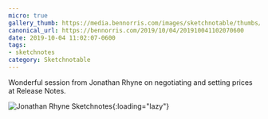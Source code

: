 ```yaml
---
micro: true
gallery_thumb: https://media.bennorris.com/images/sketchnotable/thumbs/release-notes-2019-ryhne.jpg
canonical_url: https://bennorris.com/2019/10/04/201910041102070600
date: 2019-10-04 11:02:07-0600
tags:
- sketchnotes
category: Sketchnotable
---
```


Wonderful session from Jonathan Rhyne on negotiating and setting prices at Release Notes.

![Jonathan Rhyne Sketchnotes](https://media.bennorris.com/images/sketchnotable/release-notes-2019/release-notes-2019-ryhne.jpg){:loading="lazy"}